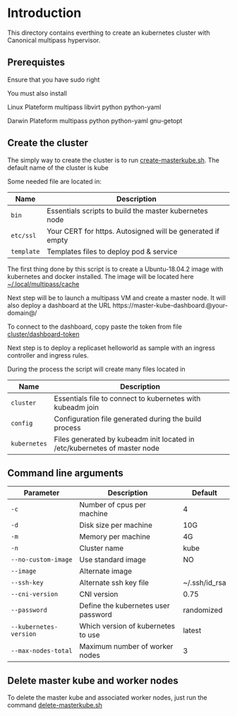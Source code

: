 # Introduction

This directory contains everthing to create an kubernetes cluster with Canonical multipass hypervisor.

## Prerequistes

Ensure that you have sudo right

You must also install

Linux Plateform
    multipass
    libvirt
    python
    python-yaml

Darwin Plateform
    multipass
    python
    python-yaml
    gnu-getopt

## Create the cluster

The simply way to create the cluster is to run [create-masterkube.sh](create-masterkube.sh). The default name of the cluster is kube

Some needed file are located in:

| Name | Description |
| --- | --- |
| `bin` | Essentials scripts to build the master kubernetes node  |
| `etc/ssl`  | Your CERT for https. Autosigned will be generated if empty  |
| `template`  | Templates files to deploy pod & service |

The first thing done by this script is to create a Ubuntu-18.04.2 image with kubernetes and docker installed. The image will be located here [~/.local/multipass/cache](file://~/.local/multipass/cache)

Next step will be to launch a multipass VM and create a master node. It will also deploy a dashboard at the URL https://master-kube-dashboard.@your-domain@/

To connect to the dashboard, copy paste the token from file [cluster/dashboard-token](./cluster/dashboard-token)

Next step is to deploy a replicaset helloworld as sample with an ingress controller and ingress rules.

During the process the script will create many files located in

| Name | Description |
| --- | --- |
| `cluster` | Essentials file to connect to kubernetes with kubeadm join  |
| `config`  | Configuration file generated during the build process  |
| `kubernetes`  | Files generated by kubeadm init located in /etc/kubernetes of master node |

## Command line arguments

| Parameter | Description | Default |
| --- | --- |--- |
| `-c` | Number of cpus per machine  | 4 |
| `-d` | Disk size per machine  | 10G |
| `-m` | Memory per machine  | 4G |
| `-n` | Cluster name  | kube |
| `--no-custom-image` | Use standard image  | NO |
| `--image`  | Alternate image  ||
| `--ssh-key`  |Alternate ssh key file | ~/.ssh/id_rsa |
| `--cni-version`  |CNI version | 0.75 |
| `--password`  |Define the kubernetes user password |randomized|
| `--kubernetes-version`  |Which version of kubernetes to use |latest|
| `--max-nodes-total` | Maximum number of worker nodes | 3 |

## Delete master kube and worker nodes

To delete the master kube and associated worker nodes, just run the command [delete-masterkube.sh](./bin/delete-masterkube.sh)
